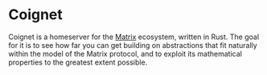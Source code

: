 # Coignet
Coignet is a homeserver for the [Matrix](matrix.org) ecosystem, written in Rust.
The goal for it is to see how far you can get
building on abstractions that fit naturally within the
model of the Matrix protocol,
and to exploit its mathematical properties to the greatest extent possible.

